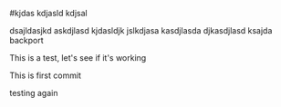 #kjdas
kdjasld
kdjsal




dsajldasjkd
askdjlasd
kjdasldjk
 jslkdjasa
kasdjlasda
djkasdjlasd
ksajda
backport

This is a test, let's see if it's working

This is first commit

testing again

